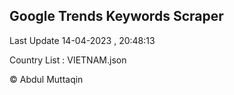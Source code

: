 

## Google Trends Keywords Scraper 
 
Last Update 14-04-2023 , 20:48:13

Country List :
VIETNAM.json



© Abdul Muttaqin 
